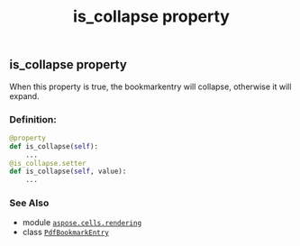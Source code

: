 ﻿---
title: is_collapse property
second_title: Aspose.Cells for Python via .NET API References
description: 
type: docs
weight: 50
url: /aspose.cells.rendering/pdfbookmarkentry/is_collapse/
is_root: false
---

## is_collapse property


When this property is true, the bookmarkentry will collapse, otherwise it will expand.
### Definition:
```python
@property
def is_collapse(self):
    ...
@is_collapse.setter
def is_collapse(self, value):
    ...
```

### See Also
* module [`aspose.cells.rendering`](../../)
* class [`PdfBookmarkEntry`](/cells/python-net/aspose.cells.rendering/pdfbookmarkentry)
